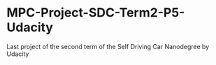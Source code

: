 # MPC-Project-SDC-Term2-P5-Udacity
Last project of the second term of the Self Driving Car Nanodegree by Udacity
